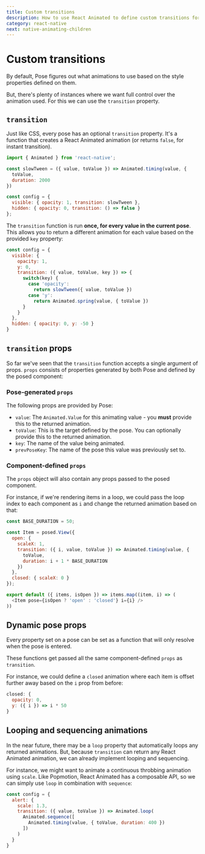 ```yaml
---
title: Custom transitions
description: How to use React Animated to define custom transitions for posers
category: react-native
next: native-animating-children
---
```


# Custom transitions

By default, Pose figures out what animations to use based on the style properties defined on them.

But, there's plenty of instances where we want full control over the animation used. For this we can use the `transition` property.

## `transition`

Just like CSS, every pose has an optional `transition` property. It's a function that creates a React Animated animation (or returns `false`, for instant transition).

```javascript
import { Animated } from 'react-native';

const slowTween = ({ value, toValue }) => Animated.timing(value, {
  toValue,
  duration: 2000
})

const config = {
  visible: { opacity: 1, transition: slowTween },
  hidden: { opacity: 0, transition: () => false }
};
```

The `transition` function is run **once, for every value in the current pose**. This allows you to return a different animation for each value based on the provided `key` property:

```javascript
const config = {
  visible: {
    opacity: 1,
    y: 0,
    transition: ({ value, toValue, key }) => {
      switch(key) {
        case 'opacity':
          return slowTween({ value, toValue })
        case 'y':
          return Animated.spring(value, { toValue })
      }
    }
  },
  hidden: { opacity: 0, y: -50 }
}
```

## `transition` props

So far we've seen that the `transition` function accepts a single argument of props. `props` consists of properties generated by both Pose and defined by the posed component:

### Pose-generated `props`

The following props are provided by Pose:

- `value`: The `Animated.Value` for this animating value - you **must** provide this to the returned animation.
- `toValue`: This is the target defined by the pose. You can optionally provide this to the returned animation.
- `key`: The name of the value being animated.
- `prevPoseKey`: The name of the pose this value was previously set to.

### Component-defined `props`

The `props` object will also contain any props passed to the posed component.

For instance, if we're rendering items in a loop, we could pass the loop index to each component as `i` and change the returned animation based on that:

```javascript
const BASE_DURATION = 50;

const Item = posed.View({
  open: {
    scaleX: 1,
    transition: ({ i, value, toValue }) => Animated.timing(value, {
      toValue,
      duration: i + 1 * BASE_DURATION
    })
  },
  closed: { scaleX: 0 }
});

export default ({ items, isOpen }) => items.map((item, i) => (
  <Item pose={isOpen ? 'open' : 'closed'} i={i} />
))
```

## Dynamic pose props

Every property set on a pose can be set as a function that will only resolve when the pose is entered.

These functions get passed all the same component-defined `props` as `transition`.

For instance, we could define a `closed` animation where each item is offset further away based on the `i` prop from before:

```javascript
closed: {
  opacity: 0,
  y: ({ i }) => i * 50
}
```

## Looping and sequencing animations

In the near future, there may be a `loop` property that automatically loops any returned animations. But, because `transition` can return any React Animated animation, we can already implement looping and sequencing.

For instance, we might want to animate a continuous throbbing animation using `scale`. Like Popmotion, React Animated has a composable API, so we can simply use `loop` in combination with `sequence`:

```javascript
const config = {
  alert: {
    scale: 1.3,
    transition: ({ value, toValue }) => Animated.loop(
      Animated.sequence([
        Animated.timing(value, { toValue, duration: 400 })
      ])
    )
  }
}
```
